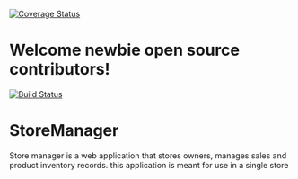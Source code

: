 [![Coverage Status](https://coveralls.io/repos/github/frankopkusianwar/StoreManager/badge.svg?branch=master)](https://coveralls.io/github/frankopkusianwar/StoreManager?branch=Develop)

# Welcome newbie open source contributors! 

[![Build Status](https://travis-ci.org/freeCodeCamp/how-to-contribute-to-open-source.svg?branch=Develop)](https://travis-ci.org/freeCodeCamp/how-to-contribute-to-open-source)



# StoreManager
Store manager is a web application that stores owners, manages sales and product inventory records. this application is meant for use in a single store
